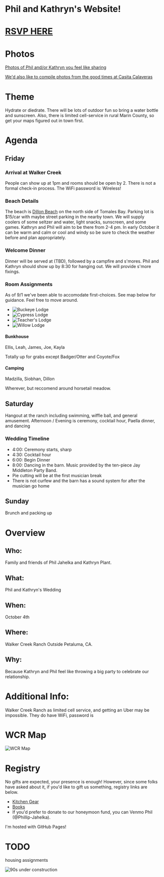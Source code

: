 # Phil and Kathryn's Website!


# [RSVP HERE](https://docs.google.com/forms/d/e/1FAIpQLSdb4hoWW1RRWFUf0m6yEEGGmeJv6fUi9wsexoM-h6kjG1RO1Q/viewform?usp=header)

# Photos
[Photos of Phil and/or Kathryn you feel like sharing](https://drive.google.com/drive/folders/1PeZt1Mxu6AgiRc7WDFCbZzBjKT45-65y?usp=sharing)

[We'd also like to compile photos from the good times at Casita Calaveras](https://drive.google.com/drive/folders/1X58aDVo3VKQTLNU9pvx_qz4HXxf5xbIQ?usp=sharing)

# Theme
Hydrate or diedrate. There will be lots of outdoor fun so bring a water bottle and sunscreen. Also, there is limited cell-service in rural Marin County, so get your maps figured out in town first.

# Agenda

## Friday
### Arrival at Walker Creek
People can show up at 1pm and rooms should be open by 2. There is not a formal check-in process. The WiFi password is: Wireless!

### Beach Details
The beach is [Dillon Beach](https://maps.app.goo.gl/bKMWqBuhHTdom12Q8) on the north side of Tomales Bay. Parking lot is $15/car with maybe street parking in the nearby town. We will supply coolers of some seltzer and water, light snacks, sunscreen, and some games. Kathryn and Phil will aim to be there from 2-4 pm. In early October it can be warm and calm or cool and windy so be sure to check the weather before and plan appropriately.

### Welcome Dinner
Dinner will be served at (TBD), followed by a campfire and s'mores. Phil and Kathryn should show up by 8:30 for hanging out. We will provide s'more fixings. 

### Room Assignments
As of 9/1 we've been able to accomodate first-choices. See map below for guidance. Feel free to move around.

* ![Buckeye Lodge](assets/images/buckeye_lodge.png)
* ![Cypress Lodge](assets/images/cypress_lodge.png)
* ![Teacher's Lodge](assets/images/teachers_lodge.png)
* ![Willow Lodge](assets/images/willow_lodge.png)

#### Bunkhouse
Ellis, Leah, James, Joe, Kayla

Totally up for grabs except Badger/Otter and Coyote/Fox

#### Camping
Madzilla, Siobhan, Dillon

Wherever, but reccomend around horsetail meadow.

## Saturday
Hangout at the ranch including swimming, wiffle ball, and general amusement.
Afternoon / Evening is ceremony, cocktail hour, Paella dinner, and dancing

### Wedding Timeline
 * 4:00: Ceremony starts, sharp
 * 4:30: Cocktail hour
 * 6:00: Begin Dinner
 * 8:00: Dancing in the barn. Music provided by the ten-piece Jay Middleton Party Band.
 * Pie cutting will be at the first musician break
 * There is not curfew and the barn has a sound system for after the musician go home

## Sunday
Brunch and packing up

# Overview

## Who:
Family and friends of Phil Jahelka and Kathryn Plant.
## What:
Phil and Kathryn's Wedding
## When:
October 4th
## Where:
Walker Creek Ranch Outside Petaluma, CA.
## Why:
Because Kathryn and Phil feel like throwing a big party to celebrate our relationship.

# Additional Info:
Walker Creek Ranch as limited cell service, and getting an Uber may be impossible. They do have WiFi, password is 

# WCR Map

![WCR Map](assets/images/wcr_map_custom.png)

# Registry
No gifts are expected, your presence is enough! However, since some folks have asked about it, if you'd like to gift us something, registry links are below.
* [Kitchen Gear](https://www.williams-sonoma.com/registry/lt8wgntmqv/registry-list.html)
* [Books](https://bookshop.org/wishlists/efdc484b9d6b44745d9da3d9f28e843d47450618)
* If you'd prefer to donate to our honeymoon fund, you can Venmo Phil (@Phillip-Jahelka).


I'm hosted with GitHub Pages!

# TODO
housing assignments

![90s under construction](assets/images/pikachu-constuction.gif)
